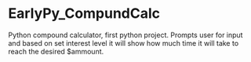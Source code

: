 # EarlyPy_CompundCalc

Python compound calculator, first python project.
Prompts user for input and based on set interest level it will show how much time it will take to reach the desired $ammount.
